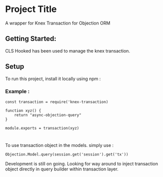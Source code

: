 # Project Title

A wrapper for Knex Transaction for Objection ORM

## Getting Started:

CLS Hooked has been used to manage the knex transaction.

## Setup

To run this project, install it locally using npm :

### Example :

    const transaction = require('knex-transaction)

    function xyz() {
        return "async-objection-query"
    }

    module.exports = transaction(xyz)

#

To use transaction object in the models. simply use :

    Objection.Model.query(session.get('session').get('tx'))

Development is still on going. Looking for way around to inject transaction object directly in query builder within transaction layer.
